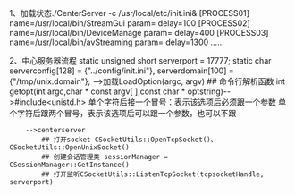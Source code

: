 1、加载状态./CenterServer -c /usr/local/etc/init.ini&
        [PROCESS01]
        name=/usr/local/bin/StreamGui
        param=
        delay=100
        [PROCESS02]
        name=/usr/local/bin/DeviceManage
        param=
        delay=400
        [PROCESS03]
        name=/usr/local/bin/avStreaming
        param=
        delay=1300
        ……

2、中心服务器流程
        static unsigned short serverport = 17777;
        static char serverconfig[128] = {"../config/init.ini"}, serverdomain[100] = {"/tmp/unix.domain"};
        -->加载LoadOption(argc, argv)
            ## 命令行解析函数 int getopt(int argc,char * const argv[ ],const char * optstring)-->#include<unistd.h>
               单个字符后接一个冒号：表示该选项后必须跟一个参数
               单个字符后跟两个冒号，表示该选项后可以跟一个参数，也可以不跟

        -->centerserver
            ## 打开socket CSocketUtils::OpenTcpSocket()、CSocketUtils::OpenUnixSocket()
            ## 创建会话管理类 sessionManager = CSessionManager::GetInstance()
            ## 打开监听CSocketUtils::ListenTcpSocket(tcpsocketHandle, serverport)
                        


